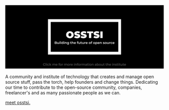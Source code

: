 <a href="https://github.com/osstsi">
  <img src="profile/osstsi.png" alt="Banner" />
</a>

A community and institute of technology that creates and manage open source stuff, pass the torch, help founders and change things.
Dedicating our time to contribute to the open-source community, companies, freelancer's and as many passionate people as we can.

<a href="https://github.com/osstsi">meet osstsi.</a>
